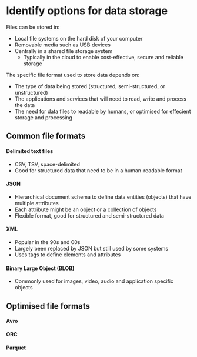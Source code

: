 # Identify options for data storage

Files can be stored in:
- Local file systems on the hard disk of your computer
- Removable media such as USB devices
- Centrally in a shared file storage system
    * Typically in the cloud to enable cost-effective, secure and reliable storage


The specific file format used to store data depends on:
* The type of data being stored (structured, semi-structured, or unstructured)
* The applications and services that will need to read, write and process the data
* The need for data files to readable by humans, or optimised for effecient storage and processing

## Common file formats

#### Delimited text files
- CSV, TSV, space-delimited
- Good for structured data that need to be in a human-readable format

#### JSON 
- Hierarchical document schema to define data entities (objects) that have multiple attributes
- Each attribute might be an object or a collection of objects
- Flexible format, good for structured and semi-structured data

#### XML
- Popular in the 90s and 00s
- Largely been replaced by JSON but still used by some systems
- Uses tags to define elements and attributes

#### Binary Large Object (BLOB)
- Commonly used for images, video, audio and application specific objects


## Optimised file formats
#### Avro
#### ORC
#### Parquet